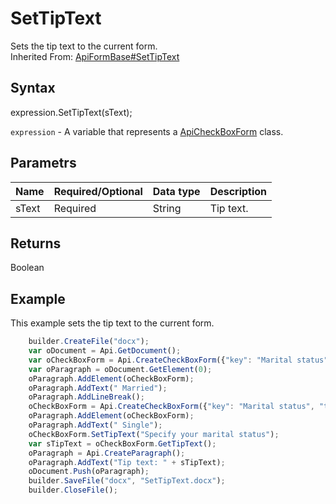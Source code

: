 # SetTipText

Sets the tip text to the current form.<br>Inherited From: [ApiFormBase#SetTipText](../../ApiFormBase/Methods/SetTipText.md)

## Syntax

expression.SetTipText(sText);

`expression` - A variable that represents a [ApiCheckBoxForm](../ApiCheckBoxForm.md) class.

## Parametrs

| **Name** | **Required/Optional** | **Data type** | **Description** |
| ------------- | ------------- | ------------- | ------------- |
| sText | Required | String | Tip text. |

## Returns

Boolean

## Example

This example sets the tip text to the current form.

```javascript
	builder.CreateFile("docx");
	var oDocument = Api.GetDocument();
	var oCheckBoxForm = Api.CreateCheckBoxForm({"key": "Marital status", "tip": "Specify your marital status", "required": true, "placeholder": "Marital status", "radio": true});
	var oParagraph = oDocument.GetElement(0);
	oParagraph.AddElement(oCheckBoxForm);
	oParagraph.AddText(" Married");
	oParagraph.AddLineBreak();
	oCheckBoxForm = Api.CreateCheckBoxForm({"key": "Marital status", "tip": "Specify your marital status", "required": true, "placeholder": "Marital status", "radio": true});
	oParagraph.AddElement(oCheckBoxForm);
	oParagraph.AddText(" Single");
	oCheckBoxForm.SetTipText("Specify your marital status");
	var sTipText = oCheckBoxForm.GetTipText();
	oParagraph = Api.CreateParagraph();
	oParagraph.AddText("Tip text: " + sTipText);
	oDocument.Push(oParagraph);
	builder.SaveFile("docx", "SetTipText.docx");
	builder.CloseFile();
```